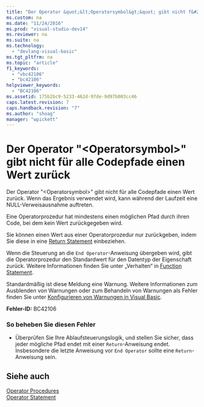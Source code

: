 ```yaml
---
title: "Der Operator &quot;&lt;Operatorsymbol&gt;&quot; gibt nicht f&#252;r alle Codepfade einen Wert zur&#252;ck"
ms.custom: na
ms.date: "11/24/2016"
ms.prod: "visual-studio-dev14"
ms.reviewer: na
ms.suite: na
ms.technology: 
  - "devlang-visual-basic"
ms.tgt_pltfrm: na
ms.topic: "article"
f1_keywords: 
  - "vbc42106"
  - "bc42106"
helpviewer_keywords: 
  - "BC42106"
ms.assetid: 175b2bc9-5233-462d-97de-9d97b003cc46
caps.latest.revision: 7
caps.handback.revision: "7"
ms.author: "shoag"
manager: "wpickett"
---
```

# Der Operator &quot;&lt;Operatorsymbol&gt;&quot; gibt nicht f&#252;r alle Codepfade einen Wert zur&#252;ck
Der Operator "\<Operatorsymbol\>" gibt nicht für alle Codepfade einen Wert zurück. Wenn das Ergebnis verwendet wird, kann während der Laufzeit eine NULL\-Verweisausnahme auftreten.  
  
 Eine Operatorprozedur hat mindestens einen möglichen Pfad durch ihren Code, bei dem kein Wert zurückgegeben wird.  
  
 Sie können einen Wert aus einer Operatorprozedur nur zurückgeben, indem Sie diese in eine [Return Statement](../Topic/Return%20Statement%20\(Visual%20Basic\).md) einbeziehen.  
  
 Wenn die Steuerung an die `End Operator`\-Anweisung übergeben wird, gibt die Operatorprozedur den Standardwert für den Datentyp der Eigenschaft zurück. Weitere Informationen finden Sie unter „Verhalten“ in [Function Statement](../Topic/Function%20Statement%20\(Visual%20Basic\).md).  
  
 Standardmäßig ist diese Meldung eine Warnung. Weitere Informationen zum Ausblenden von Warnungen oder zum Behandeln von Warnungen als Fehler finden Sie unter [Konfigurieren von Warnungen in Visual Basic](../Topic/Configuring%20Warnings%20in%20Visual%20Basic.md).  
  
 **Fehler\-ID:** BC42106  
  
### So beheben Sie diesen Fehler  
  
-   Überprüfen Sie Ihre Ablaufsteuerungslogik, und stellen Sie sicher, dass jeder mögliche Pfad endet mit einer `Return`\-Anweisung endet. Insbesondere die letzte Anweisung vor `End Operator` sollte eine `Return`\-Anweisung sein.  
  
## Siehe auch  
 [Operator Procedures](../Topic/Operator%20Procedures%20\(Visual%20Basic\).md)   
 [Operator Statement](../Topic/Operator%20Statement.md)